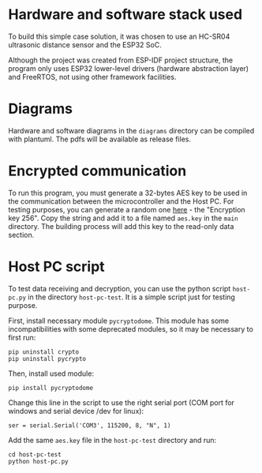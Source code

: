 
# Hardware and software stack used

To build this simple case solution, it was chosen to use an HC-SR04 ultrasonic distance sensor and the ESP32 SoC.

Although the project was created from ESP-IDF project structure, the program only uses ESP32 lower-level drivers (hardware abstraction layer) and FreeRTOS, not using other framework facilities.

# Diagrams

Hardware and software diagrams in the `diagrams` directory can be compiled with plantuml. The pdfs will be available as release files.

# Encrypted communication
To run this program, you must generate a 32-bytes AES key to be used in the communication between the microcontroller and the Host PC. For testing purposes, you can generate a random one [here](https://acte.ltd/utils/randomkeygen) - the "Encryption key 256". Copy the string and add it to a file named `aes.key` in the `main` directory. The building process will add this key to the read-only data section.

# Host PC script
To test data receiving and decryption, you can use the python script `host-pc.py` in the directory `host-pc-test`. It is a simple script just for testing purpose.

First, install necessary module `pycryptodome`. This module has some incompatibilities with some deprecated modules, so it may be necessary to first run:
```
pip uninstall crypto
pip uninstall pycrypto
```
Then, install used module:
```
pip install pycryptodome
```
Change this line in the script to use the right serial port (COM port for windows and serial device /dev for linux):
```
ser = serial.Serial('COM3', 115200, 8, "N", 1)
```
Add the same `aes.key` file in the `host-pc-test` directory and run:
```
cd host-pc-test
python host-pc.py
```